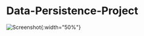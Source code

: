 # Data-Persistence-Project
 
![Screenshot](https://github.com/HulyaZeylan/Data-Persistence-Project/blob/main/Assets/Screenshots/DataPersistence-01.jpg){:width="50%"}
